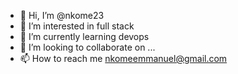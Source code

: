 - 👋 Hi, I’m @nkome23
- 👀 I’m interested in full stack
- 🌱 I’m currently learning devops
- 💞️ I’m looking to collaborate on ...
- 📫 How to reach me nkomeemmanuel@gmail.com

<!---
nkome23/nkome23 is a ✨ special ✨ repository because its `README.md` (this file) appears on your GitHub profile.
You can click the Preview link to take a look at your changes.
--->
